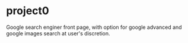 # project0
Google search enginer front page, with option for google advanced and google images search at user's discretion.
